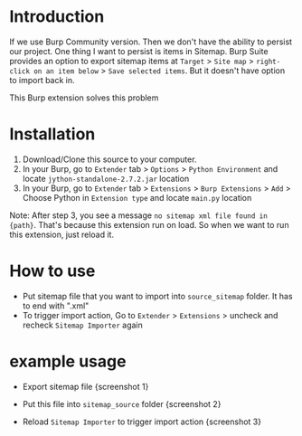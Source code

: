 # Introduction

If we use Burp Community version. Then we don't have the ability to persist our project. One thing I want to persist is items in Sitemap. Burp Suite provides an option to export sitemap items at `Target` > `Site map` > `right-click on an item below` > `Save selected items`. But it doesn't have option to import back in.

This Burp extension solves this problem

# Installation

1. Download/Clone this source to your computer.
2. In your Burp, go to `Extender` tab > `Options` > `Python Environment` and locate `jython-standalone-2.7.2.jar` location
3. In your Burp, go to `Extender` tab > `Extensions` > `Burp Extensions` > `Add` > Choose Python in `Extension type` and locate `main.py` location

Note: After step 3, you see a message `no sitemap xml file found in {path}`. That's because this extension run on load. So when we want to run this extension, just reload it.

# How to use

- Put sitemap file that you want to import into `source_sitemap` folder. It has to end with ".xml"
- To trigger import action, Go to `Extender` > `Extensions` > uncheck and recheck `Sitemap Importer` again

# example usage

- Export sitemap file
{screenshot 1}

- Put this file into `sitemap_source` folder
{screenshot 2}

- Reload `Sitemap Importer` to trigger import action
{screenshot 3}